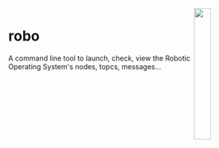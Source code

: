 

<img align="right" width="26%" src="./resources/LOGO.png">

robo
===

A command line tool to launch, check, view the Robotic Operating System's nodes, topcs, messages...
